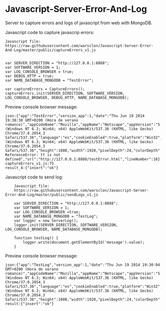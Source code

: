 Javascript-Server-Error-And-Log
===============================

Server to capture errors and logs of javascript from web with MongoDB.

Javascript code to capture javascrip errors:

    Javascript file:
    https://raw.githubusercontent.com/warsclon/Javascript-Server-Error-And-Log/master/public/captureErrors_v1.js


    var SERVER_DIRECTION = "http://127.0.0.1:8888";
    var SOFTWARE_VERSION = 1;
    var LOG_CONSOLE_BROWSER = true;
    var DEBUG_HTTP = true;
    var NAME_DATABASE_MONGODB = "TestError";
    
    var captureErrors = CaptureErrors();
    captureErrors.init(SERVER_DIRECTION, SOFTWARE_VERSION, LOG_CONSOLE_BROWSER, DEBUG_HTTP, NAME_DATABASE_MONGODB);
        
Preview console browser message:

    json:{"app":"TestError","version_app":1,"date":"Thu Jun 19 2014 19:38:38 GMT+0200 (Hora de verano romance)","appCodeName":"Mozilla","appName":"Netscape","appVersion":"5.0 (Windows NT 6.3; Win64; x64) AppleWebKit/537.36 (KHTML, like Gecko) Chrome/37.0.2054.3 Safari/537.36","language":"es","cookieEnabled":true,"platform":"Win32","product":"Gecko","userAgent":"Mozilla/5.0 (Windows NT 6.3; Win64; x64) AppleWebKit/537.36 (KHTML, like Gecko) Chrome/37.0.2054.3 Safari/537.36","height":1080,"width":1920,"pixelDepth":24,"colorDepth":24,"type":"error","message":"Uncaught ReferenceError: tt is not defined","url":"http://127.0.0.1:8888/testError.html","lineNumber":18} captureErrors_v1.js:75
    result_4:{"insert":"ok"}
            
            
Javascript code to send log:

        Javascript file:
        https://raw.githubusercontent.com/warsclon/Javascript-Server-Error-And-Log/master/public/sendLogs_v1.js

        var SERVER_DIRECTION = "http://127.0.0.1:8888";
        var SOFTWARE_VERSION = 1;
        var LOG_CONSOLE_BROWSER =true;
        var NAME_DATABASE_MONGODB = "TestLog";
        var logger = new ServerLog();
        logger.init(SERVER_DIRECTION, SOFTWARE_VERSION, LOG_CONSOLE_BROWSER, NAME_DATABASE_MONGODB);

        function testLog() {
            logger.write(document.getElementById('message').value);
        }
            


Preview console browser message:

    json:{"app":"TestLog","version_app":1,"date":"Thu Jun 19 2014 19:30:04 GMT+0200 (Hora de verano romance)","appCodeName":"Mozilla","appName":"Netscape","appVersion":"5.0 (Windows NT 6.3; Win64; x64) AppleWebKit/537.36 (KHTML, like Gecko) Chrome/37.0.2054.3 Safari/537.36","language":"es","cookieEnabled":true,"platform":"Win32","product":"Gecko","userAgent":"Mozilla/5.0 (Windows NT 6.3; Win64; x64) AppleWebKit/537.36 (KHTML, like Gecko) Chrome/37.0.2054.3 Safari/537.36","height":1080,"width":1920,"pixelDepth":24,"colorDepth":24,"type":"log","message":"test"}
    result:{"insert":"ok"}
